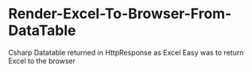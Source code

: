 # Render-Excel-To-Browser-From-DataTable
Csharp Datatable returned in HttpResponse as Excel
Easy was to return Excel to the browser
